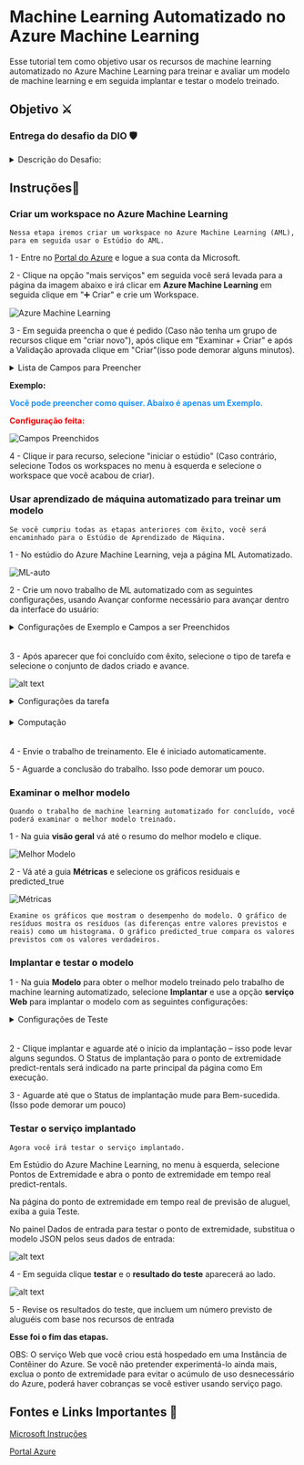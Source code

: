 # Machine Learning Automatizado no Azure Machine Learning
Esse tutorial tem como objetivo usar os recursos de machine learning automatizado no Azure Machine Learning para treinar e avaliar um modelo de machine learning e em seguida implantar e testar o modelo treinado.

## Objetivo ⚔️
### Entrega do desafio da DIO 🛡️
 
 <details>
 
 <summary>Descrição do Desafio: </summary>

    1. Crie um novo repositório no github com um nome a sua preferência.
    2. Crie um modelo de previsão com seus devidos pontos de extremidade configurados.
    3. Escreva o passo a passo desse processo em um readme.md de como você chegou nessa etapa.
    4. Salve nesse repositório o readme.md e o arquivo .json de pontos de extremidade.
    5. Compartilhe conosco o link desse repositório através do botão 'entregar projeto'.

    - Dio.
</details>

## Instruções📕

### Criar um workspace no Azure Machine Learning

    Nessa etapa iremos criar um workspace no Azure Machine Learning (AML), para em seguida usar o Estúdio do AML.

1 - Entre no [Portal do Azure](https://portal.azure.com) e logue a sua conta da Microsoft.

2 - Clique na opção "mais serviços" em seguida você será levada para a página da imagem abaixo e irá clicar em **Azure Machine Learning** em seguida clique em "➕ Criar" e crie um Workspace. 

![Azure Machine Learning](assets/image.png)

3 - Em seguida preencha o que é pedido (Caso não tenha um grupo de recursos clique em "criar novo"), após clique em "Examinar + Criar" e após a Validação aprovada clique em "Criar"(isso pode demorar alguns minutos).
    
<details>

<summary>Lista de Campos para Preencher</summary>

    • Assinatura: sua assinatura do Azure.
    
    • Grupo de recursos: crie ou selecione um grupo de recursos.
    
    • Nome: insira um nome exclusivo para o seu workspace.
    
    • Região: selecione a região geográfica mais próxima.
    
    • Conta de armazenamento: anote a nova conta de armazenamento padrão que será criada para 
      o workspace.
    
    • Cofre de chaves: anote o novo cofre de chaves padrão que será criado para o workspace.
    
    • Application Insights: anote o novo recurso Application Insights padrão que será criado para o workspace.
    
    • Registro de contêiner: nenhum (será criado um automaticamente quando você implantar um modelo em um contêiner pela primeira vez).
</details>

**Exemplo:**
<b><p style="color:DodgerBlue;">Você pode preencher como quiser. Abaixo é apenas um Exemplo.</p></b>
<b><p style="color:Red;">Configuração feita:</p></b>
![Campos Preenchidos](assets/image-2.png)

4 - Clique ir para recurso, selecione "iniciar o estúdio" (Caso contrário, selecione Todos os workspaces no menu à esquerda e selecione o workspace que você acabou de criar).

### Usar aprendizado de máquina automatizado para treinar um modelo
    Se você cumpriu todas as etapas anteriores com êxito, você será encaminhado para o Estúdio de Aprendizado de Máquina.

1 - No estúdio do Azure Machine Learning, veja a página ML Automatizado.

![ML-auto](assets/image-3.png)

2 - Crie um novo trabalho de ML automatizado com as seguintes configurações, usando Avançar conforme necessário para avançar dentro da interface do usuário:

<details>

<summary>Configurações de Exemplo e Campos a ser Preenchidos</summary>
    <b><p style="color:DodgerBlue;">Você pode preencher conforme a sua necessidade. Abaixo é apenas um Exemplo.</p></b>
    <b><p style="color:Red;">Configuração feita:</p></b>

    Nome do trabalho: mslearn-bike-automl
    Nome do novo experimento: mslearn-bike-rental
    Descrição: machine learning automatizado para previsão de aluguel de bicicletas
    Marcas: nenhuma
    
    Tipo de tarefa e dados:

        Selecionar tipo de tarefa: regressão

        Selecionar conjunto de dados: crie um novo conjunto de dados com as seguintes configurações:

        Tipo de dados:
       
            • Nome: bike-rentals
            • Descrição: dados históricos de aluguel de bicicletas
            • Tipo: tabular

        Fonte de dados:
       
            • Selecione De arquivos da Web

        URL da Web:
       
            • URL da Web: https://aka.ms/bike-rentals
            • Ignorar validação de dados: não selecionar

        Configurações:
    
            • Formato de arquivo: delimitado
            • Delimitador: vírgula
            • Codificação: UTF-8
            • Cabeçalhos de coluna: somente o primeiro arquivo tem cabeçalhos
            • Ignorar linhas: Nenhum
            • O conjunto de dados contém dados multilinhas: não selecione

        Esquema:
    
            • Incluir todas as colunas que não sejam Caminho (Path)
            • Examinar os tipos detectados automaticamente e avance.

        
    Selecione Criar. Após a criação do conjunto de dados, selecione o conjunto de dados de aluguel de bicicletas para continuar a enviar o trabalho do ML Automatizado.
</details>ㅤ

3 - Após aparecer que foi concluído com êxito, selecione o tipo de tarefa e selecione o conjunto de dados criado e avance.

![alt text](assets/image-4.png)

<details>
    <summary>Configurações da tarefa</summary>
    <b><p style="color:DodgerBlue;">Você pode preencher conforme a sua necessidade. Abaixo é apenas um Exemplo.</p></b>
    <b><p style="color:Red;">Configuração feita:</p></b>

        Tipo de tarefa: regressão
        Conjunto de dados: bike-rentals
        Coluna de destino: aluguéis (inteiro)
        
        Definições de configuração adicionais:
        
            • Métrica primária: erro quadrático médio da raiz normalizada
            
            • Explicar o melhor modelo: não selecionado
            
            • Usar todos os modelos com suporte: Não selecionado. Você restringirá o trabalho para experimentar apenas alguns algoritmos específicos.
            
            • Modelos permitidos: selecione apenas RandomForest e LightGBM. O ideal seria tentar usar o máximo possível, mas cada modelo adicionado aumenta o tempo necessário para executar o trabalho.
        
        Limites: expanda esta seção
            • Avaliações máximas: 3
            • Máximo de avaliações simultâneas: 3
            • Máximo de nós: 3
            • Limite de pontuação da métrica: 0,085
            • Tempo limite: 15
            • Tempo limite de iteração: 15
            • Habilitar encerramento antecipado: selecionado
        
        Validação e teste:
            • Tipo de validação: divisão de validação de treinamento
            • Percentual de dados de validação: 10
            • Conjunto de dados de teste: nenhum

![Configurações Adicionais](assets/image-7.png)
![Limites](assets/image-8.png)

</details>ㅤ


<details>
<summary>Computação</summary>

    Selecionar tipo de computação: sem servidor
    Tipo de máquina virtual: CPU
    Camada da máquina virtual: dedicada
    Tamanho da máquina virtual: Standard_DS3_V2*
    Número de instâncias: 1

![Computação](assets/image-9.png)
</details>ㅤ

4 - Envie o trabalho de treinamento. Ele é iniciado automaticamente.

5 - Aguarde a conclusão do trabalho. Isso pode demorar um pouco.

### Examinar o melhor modelo
    Quando o trabalho de machine learning automatizado for concluído, você poderá examinar o melhor modelo treinado.

1 - Na guia **visão geral** vá até o resumo do melhor modelo e clique.

![Melhor Modelo](assets/image-10.png)

2 - Vá até a guia **Métricas** e selecione os gráficos residuais e predicted_true

![Métricas](assets/image-11.png)

    Examine os gráficos que mostram o desempenho do modelo. O gráfico de resíduos mostra os resíduos (as diferenças entre valores previstos e reais) como um histograma. O gráfico predicted_true compara os valores previstos com os valores verdadeiros.

### Implantar e testar o modelo

1 - Na guia **Modelo** para obter o melhor modelo treinado pelo trabalho de machine learning automatizado, selecione **Implantar** e use a opção **serviço Web** para implantar o modelo com as seguintes configurações:

<details>
<summary>Configurações de Teste</summary>
    
    Nome: predict-rentals
    Descrição: prever aluguéis de bicicleta
    Tipo de computação: instância de Contêiner do Azure
    Habilitar autenticação: Selecionado

</details>ㅤ

2 - Clique implantar e aguarde até o início da implantação – isso pode levar alguns segundos. O Status de implantação para o ponto de extremidade predict-rentals será indicado na parte principal da página como Em execução.

3 - Aguarde até que o Status de implantação mude para Bem-sucedida. (Isso pode demorar um pouco)

### Testar o serviço implantado
    Agora você irá testar o serviço implantado.

Em Estúdio do Azure Machine Learning, no menu à esquerda, selecione Pontos de Extremidade e abra o ponto de extremidade em tempo real predict-rentals.

Na página do ponto de extremidade em tempo real de previsão de aluguel, exiba a guia Teste.

No painel Dados de entrada para testar o ponto de extremidade, substitua o modelo JSON pelos seus dados de entrada:

![alt text](assets/image-12.png)

4 - Em seguida clique **testar** e o **resultado do teste** aparecerá ao lado.

![alt text](assets/image-14.png)

5 - Revise os resultados do teste, que incluem um número previsto de aluguéis com base nos recursos de entrada

**Esse foi o fim das etapas.**

OBS: O serviço Web que você criou está hospedado em uma Instância de Contêiner do Azure. Se você não pretender experimentá-lo ainda mais, exclua o ponto de extremidade para evitar o acúmulo de uso desnecessário do Azure, poderá haver cobranças se você estiver usando serviço pago.

## Fontes e Links Importantes 🔗

[Microsoft Instruções](https://microsoftlearning.github.io/mslearn-ai-fundamentals.pt-br/Instructions/Labs/01-machine-learning.html)

[Portal Azure](https://portal.azure.com)



